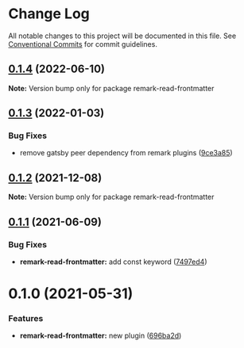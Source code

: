 # Change Log

All notable changes to this project will be documented in this file.
See [Conventional Commits](https://conventionalcommits.org) for commit guidelines.

## [0.1.4](https://github.com/adaltas/remark-gatsby-plugins/compare/remark-read-frontmatter@0.1.3...remark-read-frontmatter@0.1.4) (2022-06-10)

**Note:** Version bump only for package remark-read-frontmatter





## [0.1.3](https://github.com/adaltas/remark-gatsby-plugins/compare/remark-read-frontmatter@0.1.2...remark-read-frontmatter@0.1.3) (2022-01-03)


### Bug Fixes

* remove gatsby peer dependency from remark plugins ([9ce3a85](https://github.com/adaltas/remark-gatsby-plugins/commit/9ce3a8501f3b47807b9ffa44ba7e0ddcdcc7b34b))





## [0.1.2](https://github.com/adaltas/remark-gatsby-plugins/compare/remark-read-frontmatter@0.1.1...remark-read-frontmatter@0.1.2) (2021-12-08)

**Note:** Version bump only for package remark-read-frontmatter





## [0.1.1](https://github.com/adaltas/remark-gatsby-plugins/compare/remark-read-frontmatter@0.1.0...remark-read-frontmatter@0.1.1) (2021-06-09)


### Bug Fixes

* **remark-read-frontmatter:** add const keyword ([7497ed4](https://github.com/adaltas/remark-gatsby-plugins/commit/7497ed4d866932872dd6da4a4e9afb8bdaa274f0))





# 0.1.0 (2021-05-31)


### Features

* **remark-read-frontmatter:** new plugin ([696ba2d](https://github.com/adaltas/remark-gatsby-plugins/commit/696ba2d62156ae91af8f20391df53b360c69cf34))
